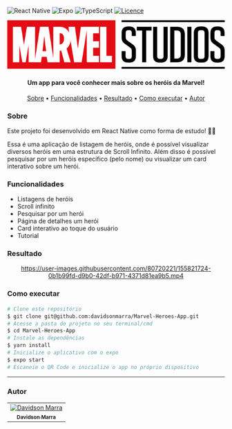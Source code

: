 ![React Native](https://img.shields.io/badge/react_native-%2320232a.svg?style=for-the-badge&logo=react&logoColor=%2361DAFB)
![Expo](https://img.shields.io/badge/expo-1C1E24?style=for-the-badge&logo=expo&logoColor=#D04A37)
![TypeScript](https://img.shields.io/badge/typescript-%23007ACC.svg?style=for-the-badge&logo=typescript&logoColor=white)
[![Licence](https://img.shields.io/github/license/Ileriayo/markdown-badges?style=for-the-badge)](./LICENSE)
<div align="center">
  <img alt="Logo do app" src="./src/assets/logo.svg">
</div>
<h4 align="center">Um app para você conhecer mais sobre os heróis da Marvel!</h4>
<p align="center">
 <a href="#sobre">Sobre</a> •
 <a href="#funcionalidades">Funcionalidades</a> • 
 <a href="#resultado">Resultado</a> • 
 <a href="#executar">Como executar</a> • 
 <a href="#autor">Autor</a>
</p>

<h3 id="sobre">Sobre</h3>
<p>Este projeto foi desenvolvido em React Native como forma de estudo! 👨‍💻</p>
<p>Essa é uma aplicação de listagem de heróis, onde é possível visualizar diversos heróis em uma estrutura de Scroll Infinito. Além disso é possível pesquisar por um heróis específico (pelo nome) ou visualizar um card interativo sobre um herói.</p>

<h3 id="funcionalidades">Funcionalidades</h3>
<ul>
  <li>Listagens de heróis</li>
  <li>Scroll infinito</li>
  <li>Pesquisar por um herói</li>
  <li>Página de detalhes um herói</li>
  <li>Card interativo ao toque do usuário</li>
  <li>Tutorial</li>
</ul>

<h3 id="resultado">Resultado</h3>
<div align="center">
  
  

https://user-images.githubusercontent.com/80720221/155821724-0b1b99fd-d9b0-42df-b971-4371d81ea9b5.mp4



</div>

<h3 id="executar">Como executar</h3>

```bash
# Clone este repositório
$ git clone git@github.com:davidsonmarra/Marvel-Heroes-App.git
# Acesse a pasta do projeto no seu terminal/cmd
$ cd Marvel-Heroes-App
# Instale as dependências
$ yarn install
# Inicialize o aplicativo com o expo
$ expo start
# Escaneie o QR Code e inicialize o app no próprio dispositivo
```

---


<h3 id="autor">Autor</h3>
<table>
  <tr>
    <td align="center">
      <a href="https://github.com/davidsonmarra">
        <img src="https://github.com/davidsonmarra.png?size=100" width="100px;" alt="Davidson Marra"/><br>
        <sub>
          <b>Davidson Marra</b>
        </sub>
      </a>
    </td>
  </tr>
</table>
